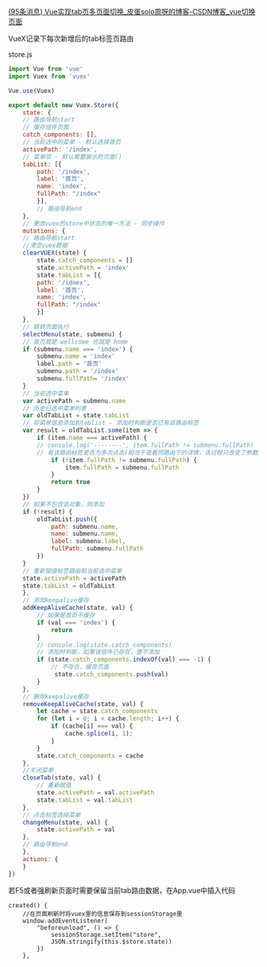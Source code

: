 [(95条消息) Vue实现tab页多页面切换_皮蛋solo周呀的博客-CSDN博客_vue切换页面](https://blog.csdn.net/weixin_44590591/article/details/124866869?spm=1001.2101.3001.6650.8&utm_medium=distribute.pc_relevant.none-task-blog-2%7Edefault%7EBlogCommendFromBaidu%7Edefault-8-124866869-blog-120182616.pc_relevant_multi_platform_whitelistv1&depth_1-utm_source=distribute.pc_relevant.none-task-blog-2%7Edefault%7EBlogCommendFromBaidu%7Edefault-8-124866869-blog-120182616.pc_relevant_multi_platform_whitelistv1)

VueX记录下每次新增后的tab标签页路由

store.js

```js
import Vue from 'vue'
import Vuex from 'vuex' 

Vue.use(Vuex) 

export default new Vuex.Store({ 
	state: { 
	// 路由导航start 
	// 缓存组件页面 
	catch_components: [], 
	// 当前选中的菜单 - 默认选择首页 
	activePath: '/index', 
	// 菜单项 - 默认需要展示的页面() 
	tabList: [{ 
		path: '/index', 
		label: '首页', 
		name: 'index', 
		fullPath: "/index" 
		}], 
		// 路由导航end 
	}, 
	// 更改vuex的store中状态的唯一方法 - 同步操作 
	mutations: { 
	// 路由导航start 
	//清空vuex数据 
	clearVUEX(state) { 
		state.catch_components = [] 
		state.activePath = 'index' 
		state.tabList = [{ 
		path: '/idnex', 
		label: '首页', 
		name: 'index', 
		fullPath: "/index" 
		}] 
	}, 
	// 跳转页面执行 
	selectMenu(state, submenu) { 
	// 首页就是 wellcome 也就是 home 
	if (submenu.name === 'index') {
		submenu.name = 'index' 
		label.path = '首页' 
		submenu.path = '/index' 
		submenu.fullPath= '/index' 
	} 
	// 当前选中菜单 
	var activePath = submenu.name 
	// 历史已选中菜单列表 
	var oldTabList = state.tabList 
	// 将菜单信息添加到tablist - 添加时判断是否已有该路由标签 
	var result = oldTabList.some(item => { 
		if (item.name === activePath) { 
		// console.log('--------', item.fullPath != submenu.fullPath) 
		// 有该路由标签是否为多次点击(相当于查看同路由下的详情，该过程只改变了参数) 
			if (!item.fullPath != submenu.fullPath) {
				item.fullPath = submenu.fullPath 
			} 
			return true 
		} 
	}) 
	// 如果不包含该对象，则添加 
	if (!result) { 
		oldTabList.push({ 
			path: submenu.name, 
			name: submenu.name, 
			label: submenu.label, 
			fullPath: submenu.fullPath 
		})
	} 
	// 重新赋值标签路由和当前选中菜单 
	state.activePath = activePath 
	state.tabList = oldTabList 
	}, 
	// 添加keepalive缓存 
	addKeepAliveCache(state, val) { 
		// 如果是首页不缓存 
		if (val === 'index') { 
			return 
		} 
		// console.log(state.catch_components) 
		// 添加时判断，如果该组件已存在，便不添加 
		if (state.catch_components.indexOf(val) === -1) { 
			// 不存在，缓存页面
			 state.catch_components.push(val) 
		} 
	}, 
	// 删除keepalive缓存 
	removeKeepAliveCache(state, val) { 
		let cache = state.catch_components 
		for (let i = 0; i < cache.length; i++) { 
			if (cache[i] === val) { 
				cache.splice(i, 1); 
			} 
		} 
		state.catch_components = cache 
	}, 
	//关闭菜单 
	closeTab(state, val) { 
		// 重新赋值 
		state.activePath = val.activePath
		state.tabList = val.tabList 
	}, 
	// 点击标签选择菜单 
	changeMenu(state, val) { 
		state.activePath = val 
	}, 
	// 路由导航end 
	}, 
	actions: {
	} 
})
```

若F5或者强刷新页面时需要保留当前tab路由数据，在App.vue中插入代码

```
created() { 
	//在页面刷新时将vuex里的信息保存到sessionStorage里
	window.addEventListener(
		"beforeunload", () => {
			sessionStorage.setItem("store",
			JSON.stringify(this.$store.state)) 
		}) 
	},
```